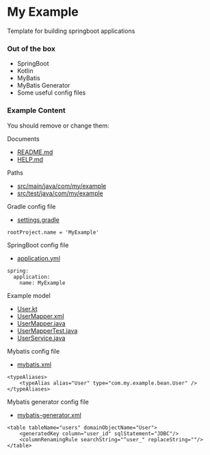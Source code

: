 # My Example
Template for building springboot applications

### Out of the box
* SpringBoot
* Kotlin
* MyBatis
* MyBatis Generator
* Some useful config files

### Example Content
You should remove or change them:

Documents
* [README.md](README.md)
* [HELP.md](HELP.md)

Paths
* [src/main/java/com/my/example](src/main/java/com/my/example)
* [src/test/java/com/my/example](src/test/java/com/my/example)

Gradle config file
* [settings.gradle](settings.gradle)
```
rootProject.name = 'MyExample'
```

SpringBoot config file
* [application.yml](src/main/resources/config/application.yml)
```
spring:
  application:
    name: MyExample
```

Example model
* [User.kt](src/main/java/com/my/example/bean/User.kt)
* [UserMapper.xml](src/main/resources/mapper/UserMapper.xml)
* [UserMapper.java](src/main/java/com/my/example/mapper/UserMapper.java)
* [UserMapperTest.java](src/test/java/com/my/example/mapper/UserMapperTest.java)
* [UserService.java](src/main/java/com/my/example/service/UserService.java)

Mybatis config file
* [mybatis.xml](src/main/resources/config/mybatis.xml)
```
<typeAliases>
    <typeAlias alias="User" type="com.my.example.bean.User" />
</typeAliases>
```

Mybatis generator config file
* [mybatis-generator.xml](src/main/resources/config/mybatis-generator.xml)
```
<table tableName="users" domainObjectName="User">
    <generatedKey column="user_id" sqlStatement="JDBC"/>
    <columnRenamingRule searchString="^user_" replaceString=""/>
</table>
```

